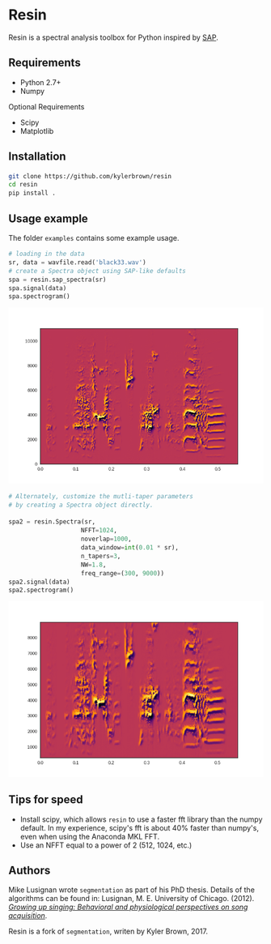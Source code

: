 # Resin
Resin is a spectral analysis toolbox for Python inspired by [SAP](http://soundanalysispro.com/).

## Requirements
+ Python 2.7+
+ Numpy

Optional Requirements
+ Scipy
+ Matplotlib

## Installation

```bash
git clone https://github.com/kylerbrown/resin
cd resin
pip install .
```
## Usage example

The folder `examples` contains some example usage.

```python
# loading in the data
sr, data = wavfile.read('black33.wav')
# create a Spectra object using SAP-like defaults
spa = resin.sap_spectra(sr)
spa.signal(data)
spa.spectrogram()
```

![Example spectrogram 1](examples/example1_sap.png)

```python
# Alternately, customize the mutli-taper parameters
# by creating a Spectra object directly.

spa2 = resin.Spectra(sr, 
                    NFFT=1024, 
                    noverlap=1000, 
                    data_window=int(0.01 * sr), 
                    n_tapers=3, 
                    NW=1.8,
                    freq_range=(300, 9000))
spa2.signal(data)
spa2.spectrogram()
```
![Example spectrogram 2](examples/example1_custom_spectrogram.png)

## Tips for speed

+ Install scipy, which allows `resin` to use a faster fft library than the numpy default. In my experience, scipy's fft is about 40% faster than numpy's, even when using the Anaconda MKL FFT.
+ Use an NFFT equal to a power of 2 (512, 1024, etc.)

## Authors

Mike Lusignan wrote `segmentation` as part of his PhD thesis. Details of the algorithms can be found in: 
Lusignan, M. E. University of Chicago. (2012). [_Growing up singing: Behavioral and physiological perspectives on song acquisition_]( http://pi.lib.uchicago.edu/1001/cat/bib/9370223).

Resin is a fork of `segmentation`, writen by Kyler Brown, 2017.

